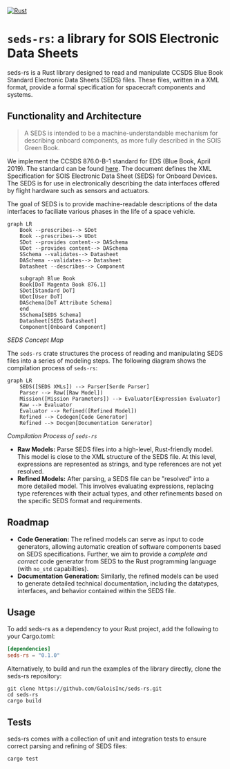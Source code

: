 [![Rust](https://github.com/GaloisInc/seds-rs/actions/workflows/rust.yml/badge.svg)](https://github.com/GaloisInc/seds-rs/actions/workflows/rust.yml)

# `seds-rs`: a library for SOIS Electronic Data Sheets

seds-rs is a Rust library designed to read and manipulate CCSDS Blue Book Standard Electronic Data Sheets (SEDS) files. These files, written in a XML format, provide a formal specification for spacecraft components and systems.


## Functionality and Architecture

> A SEDS is intended to be a machine-understandable mechanism for describing onboard
components, as more fully described in the SOIS Green Book.


We implement the CCSDS 876.0-B-1 standard for EDS (Blue Book, April 2019). The standard can be found [here](https://public.ccsds.org/Pubs/876x0b1.pdf). The document defines the XML Specification for SOIS Electronic Data Sheet (SEDS) for
Onboard Devices. The SEDS is for use in electronically describing the data interfaces offered
by flight hardware such as sensors and actuators.

The goal of SEDS is to provide machine-readable descriptions of the data interfaces to faciliate various phases in the life of a space vehicle.

```mermaid
graph LR
    Book --prescribes--> SDot
    Book --prescribes--> UDot
    SDot --provides content--> DASchema
    UDot --provides content--> DASchema
    SSchema --validates--> Datasheet
    DASchema --validates--> Datasheet
    Datasheet --describes--> Component

    subgraph Blue Book
    Book[DoT Magenta Book 876.1]
    SDot[Standard DoT]
    UDot[User DoT]
    DASchema[DoT Attribute Schema]
    end
    SSchema[SEDS Schema]
    Datasheet[SEDS Datasheet]
    Component[Onboard Component]
```
*SEDS Concept Map*

The `seds-rs` crate structures the process of reading and manipulating SEDS files into a series of modeling steps. The following diagram shows the compilation process of `seds-rs`:
```mermaid
graph LR
    SEDS([SEDS XMLs]) --> Parser[Serde Parser]
    Parser --> Raw([Raw Model])
    Mission([Mission Parameters]) --> Evaluator[Expression Evaluator]
    Raw --> Evaluator
    Evaluator --> Refined([Refined Model])
    Refined --> Codegen[Code Generator]
    Refined --> Docgen[Documentation Generator]
```
*Compilation Process of `seds-rs`*

* **Raw Models:** Parse SEDS files into a high-level, Rust-friendly model. This model is close to the XML structure of the SEDS file. At this level, expressions are represented as strings, and type references are not yet resolved.
* **Refined Models:** After parsing, a SEDS file can be "resolved" into a more detailed model. This involves evaluating expressions, replacing type references with their actual types, and other refinements based on the specific SEDS format and requirements.

## Roadmap

* **Code Generation:** The refined models can serve as input to code generators, allowing automatic creation of software components based on SEDS specifications. Further, we aim to provide a *complete and correct* code generator from SEDS to the Rust programming language (with `no_std` capabilties).
* **Documentation Generation:** Similarly, the refined models can be used to generate detailed technical documentation, including the datatypes, interfaces, and behavior contained within the SEDS file.

## Usage

To add seds-rs as a dependency to your Rust project, add the following to your Cargo.toml:
```toml
[dependencies]
seds-rs = "0.1.0"
```
Alternatively, to build and run the examples of the library directly, clone the seds-rs repository:
```shell
git clone https://github.com/GaloisInc/seds-rs.git
cd seds-rs
cargo build
```

## Tests
seds-rs comes with a collection of unit and integration tests to ensure correct parsing and refining of SEDS files:
```shell
cargo test
```


